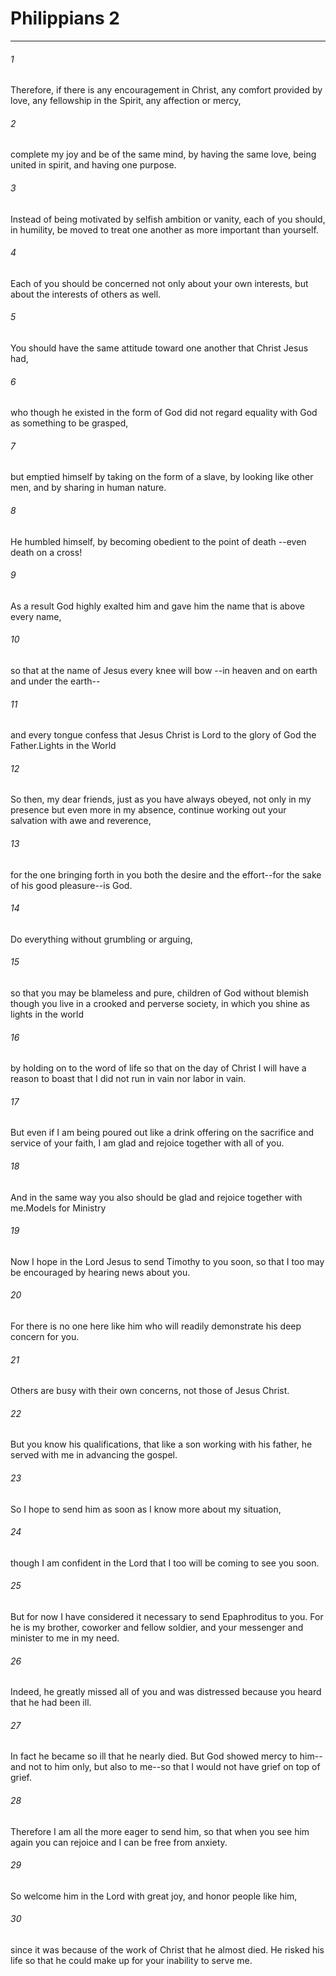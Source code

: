 # Philippians 2
***



###### 1 
Therefore, if there is any encouragement in Christ, any comfort provided by love, any fellowship in the Spirit, any affection or mercy, 

###### 2 
complete my joy and be of the same mind, by having the same love, being united in spirit, and having one purpose. 

###### 3 
Instead of being motivated by selfish ambition or vanity, each of you should, in humility, be moved to treat one another as more important than yourself. 

###### 4 
Each of you should be concerned not only about your own interests, but about the interests of others as well. 

###### 5 
You should have the same attitude toward one another that Christ Jesus had, 

###### 6 
who though he existed in the form of God did not regard equality with God as something to be grasped, 

###### 7 
but emptied himself by taking on the form of a slave, by looking like other men, and by sharing in human nature. 

###### 8 
He humbled himself, by becoming obedient to the point of death --even death on a cross! 

###### 9 
As a result God highly exalted him and gave him the name that is above every name, 

###### 10 
so that at the name of Jesus every knee will bow --in heaven and on earth and under the earth-- 

###### 11 
and every tongue confess that Jesus Christ is Lord to the glory of God the Father.Lights in the World 

###### 12 
So then, my dear friends, just as you have always obeyed, not only in my presence but even more in my absence, continue working out your salvation with awe and reverence, 

###### 13 
for the one bringing forth in you both the desire and the effort--for the sake of his good pleasure--is God. 

###### 14 
Do everything without grumbling or arguing, 

###### 15 
so that you may be blameless and pure, children of God without blemish though you live in a crooked and perverse society, in which you shine as lights in the world 

###### 16 
by holding on to the word of life so that on the day of Christ I will have a reason to boast that I did not run in vain nor labor in vain. 

###### 17 
But even if I am being poured out like a drink offering on the sacrifice and service of your faith, I am glad and rejoice together with all of you. 

###### 18 
And in the same way you also should be glad and rejoice together with me.Models for Ministry 

###### 19 
Now I hope in the Lord Jesus to send Timothy to you soon, so that I too may be encouraged by hearing news about you. 

###### 20 
For there is no one here like him who will readily demonstrate his deep concern for you. 

###### 21 
Others are busy with their own concerns, not those of Jesus Christ. 

###### 22 
But you know his qualifications, that like a son working with his father, he served with me in advancing the gospel. 

###### 23 
So I hope to send him as soon as I know more about my situation, 

###### 24 
though I am confident in the Lord that I too will be coming to see you soon. 

###### 25 
But for now I have considered it necessary to send Epaphroditus to you. For he is my brother, coworker and fellow soldier, and your messenger and minister to me in my need. 

###### 26 
Indeed, he greatly missed all of you and was distressed because you heard that he had been ill. 

###### 27 
In fact he became so ill that he nearly died. But God showed mercy to him--and not to him only, but also to me--so that I would not have grief on top of grief. 

###### 28 
Therefore I am all the more eager to send him, so that when you see him again you can rejoice and I can be free from anxiety. 

###### 29 
So welcome him in the Lord with great joy, and honor people like him, 

###### 30 
since it was because of the work of Christ that he almost died. He risked his life so that he could make up for your inability to serve me.
